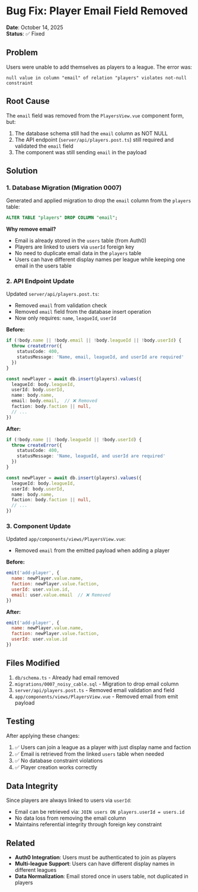 # Bug Fix: Player Email Field Removed

**Date**: October 14, 2025  
**Status**: ✅ Fixed

## Problem

Users were unable to add themselves as players to a league. The error was:

```
null value in column "email" of relation "players" violates not-null constraint
```

## Root Cause

The `email` field was removed from the `PlayersView.vue` component form, but:
1. The database schema still had the `email` column as NOT NULL
2. The API endpoint (`server/api/players.post.ts`) still required and validated the `email` field
3. The component was still sending `email` in the payload

## Solution

### 1. Database Migration (Migration 0007)
Generated and applied migration to drop the `email` column from the `players` table:

```sql
ALTER TABLE "players" DROP COLUMN "email";
```

**Why remove email?**
- Email is already stored in the `users` table (from Auth0)
- Players are linked to users via `userId` foreign key
- No need to duplicate email data in the `players` table
- Users can have different display names per league while keeping one email in the users table

### 2. API Endpoint Update
Updated `server/api/players.post.ts`:
- Removed `email` from validation check
- Removed `email` field from the database insert operation
- Now only requires: `name`, `leagueId`, `userId`

**Before:**
```typescript
if (!body.name || !body.email || !body.leagueId || !body.userId) {
  throw createError({
    statusCode: 400,
    statusMessage: 'Name, email, leagueId, and userId are required'
  })
}

const newPlayer = await db.insert(players).values({
  leagueId: body.leagueId,
  userId: body.userId,
  name: body.name,
  email: body.email,  // ❌ Removed
  faction: body.faction || null,
  // ...
})
```

**After:**
```typescript
if (!body.name || !body.leagueId || !body.userId) {
  throw createError({
    statusCode: 400,
    statusMessage: 'Name, leagueId, and userId are required'
  })
}

const newPlayer = await db.insert(players).values({
  leagueId: body.leagueId,
  userId: body.userId,
  name: body.name,
  faction: body.faction || null,
  // ...
})
```

### 3. Component Update
Updated `app/components/views/PlayersView.vue`:
- Removed `email` from the emitted payload when adding a player

**Before:**
```javascript
emit('add-player', {
  name: newPlayer.value.name,
  faction: newPlayer.value.faction,
  userId: user.value.id,
  email: user.value.email  // ❌ Removed
})
```

**After:**
```javascript
emit('add-player', {
  name: newPlayer.value.name,
  faction: newPlayer.value.faction,
  userId: user.value.id
})
```

## Files Modified

1. `db/schema.ts` - Already had email removed
2. `migrations/0007_noisy_cable.sql` - Migration to drop email column
3. `server/api/players.post.ts` - Removed email validation and field
4. `app/components/views/PlayersView.vue` - Removed email from emit payload

## Testing

After applying these changes:
1. ✅ Users can join a league as a player with just display name and faction
2. ✅ Email is retrieved from the linked `users` table when needed
3. ✅ No database constraint violations
4. ✅ Player creation works correctly

## Data Integrity

Since players are always linked to users via `userId`:
- Email can be retrieved via: `JOIN users ON players.userId = users.id`
- No data loss from removing the email column
- Maintains referential integrity through foreign key constraint

## Related

- **Auth0 Integration**: Users must be authenticated to join as players
- **Multi-league Support**: Users can have different display names in different leagues
- **Data Normalization**: Email stored once in users table, not duplicated in players
